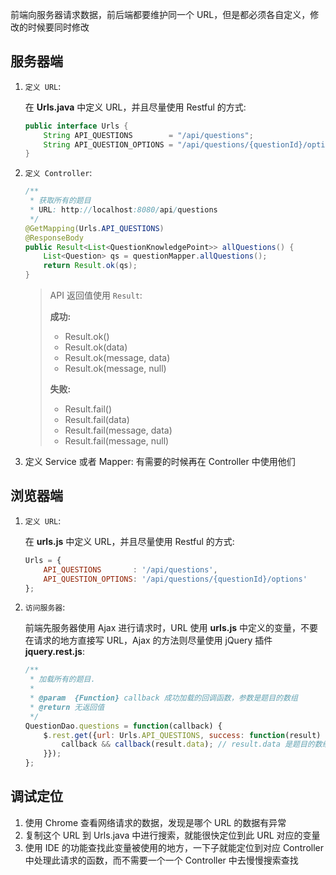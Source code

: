 前端向服务器请求数据，前后端都要维护同一个 URL，但是都必须各自定义，修改的时候要同时修改

## 服务器端

1. `定义 URL`: 

   在 **Urls.java** 中定义 URL，并且尽量使用 Restful 的方式:

   ```java
   public interface Urls {
       String API_QUESTIONS        = "/api/questions";
       String API_QUESTION_OPTIONS = "/api/questions/{questionId}/options";
   }
   ```

2. `定义 Controller`:  

   ```java
   /**
    * 获取所有的题目
    * URL: http://localhost:8080/api/questions
    */
   @GetMapping(Urls.API_QUESTIONS)
   @ResponseBody
   public Result<List<QuestionKnowledgePoint>> allQuestions() {
       List<Question> qs = questionMapper.allQuestions();
       return Result.ok(qs);
   }
   ```
   > API 返回值使用 `Result`:
   >
   > **成功:**
   >
   > * Result.ok()
   > * Result.ok(data)
   > * Result.ok(message, data)
   > * Result.ok(message, null)
   >
   > **失败:**
   >
   > * Result.fail()
   > * Result.fail(data)
   > * Result.fail(message, data)
   > * Result.fail(message, null)

3. 定义 Service 或者 Mapper: 有需要的时候再在 Controller 中使用他们

## 浏览器端

1. `定义 URL`: 

   在 **urls.js** 中定义 URL，并且尽量使用 Restful 的方式:

   ```js
   Urls = {
       API_QUESTIONS       : '/api/questions',
       API_QUESTION_OPTIONS: '/api/questions/{questionId}/options'
   };
   ```

2. `访问服务器`:

   前端先服务器使用 Ajax 进行请求时，URL 使用 **urls.js** 中定义的变量，不要在请求的地方直接写 URL，Ajax 的方法则尽量使用 jQuery 插件 **jquery.rest.js**:

   ```js
   /**
    * 加载所有的题目.
    *
    * @param  {Function} callback 成功加载的回调函数，参数是题目的数组
    * @return 无返回值
    */
   QuestionDao.questions = function(callback) {
       $.rest.get({url: Urls.API_QUESTIONS, success: function(result) {
           callback && callback(result.data); // result.data 是题目的数组
       }});
   };
   ```

## 调试定位

1. 使用 Chrome 查看网络请求的数据，发现是哪个 URL 的数据有异常
2. 复制这个 URL 到 Urls.java 中进行搜索，就能很快定位到此 URL 对应的变量
3. 使用 IDE 的功能查找此变量被使用的地方，一下子就能定位到对应 Controller 中处理此请求的函数，而不需要一个一个 Controller 中去慢慢搜索查找

